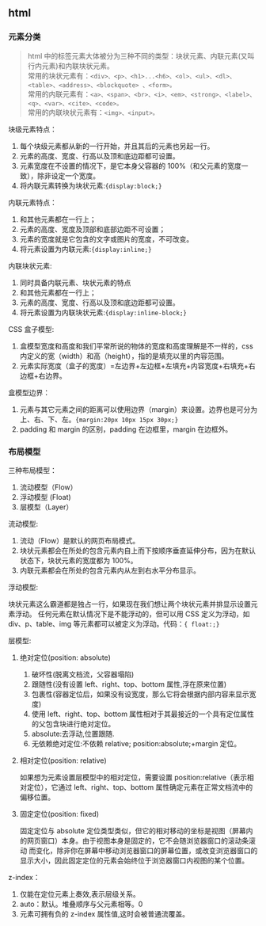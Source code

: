 ## html

### 元素分类

> html 中的标签元素大体被分为三种不同的类型：块状元素、内联元素(又叫行内元素)和内联块状元素。  
> 常用的块状元素有：`<div>、<p>、<h1>...<h6>、<ol>、<ul>、<dl>、<table>、<address>、<blockquote> 、<form>。`  
> 常用的内联元素有：`<a>、<span>、<br>、<i>、<em>、<strong>、<label>、<q>、<var>、<cite>、<code>。`  
> 常用的内联块状元素有：`<img>、<input>。`

块级元素特点：

1. 每个块级元素都从新的一行开始，并且其后的元素也另起一行。
2. 元素的高度、宽度、行高以及顶和底边距都可设置。
3. 元素宽度在不设置的情况下，是它本身父容器的 100%（和父元素的宽度一致），除非设定一个宽度。
4. 将内联元素转换为块状元素:`{display:block;}`

内联元素特点：

1. 和其他元素都在一行上；
2. 元素的高度、宽度及顶部和底部边距不可设置；
3. 元素的宽度就是它包含的文字或图片的宽度，不可改变。
4. 将元素设置为内联元素:`{display:inline;}`

内联块状元素:

1. 同时具备内联元素、块状元素的特点
2. 和其他元素都在一行上；
3. 元素的高度、宽度、行高以及顶和底边距都可设置。
4. 将元素设置为内联块状元素:`{display:inline-block;}`

CSS 盒子模型:

1. 盒模型宽度和高度和我们平常所说的物体的宽度和高度理解是不一样的，css 内定义的宽（width）和高（height），指的是填充以里的内容范围。
2. 元素实际宽度（盒子的宽度）=左边界+左边框+左填充+内容宽度+右填充+右边框+右边界。

盒模型边界：

1. 元素与其它元素之间的距离可以使用边界（margin）来设置。边界也是可分为上、右、下、左。`{margin:20px 10px 15px 30px;}`
2. padding 和 margin 的区别，padding 在边框里，margin 在边框外。

### 布局模型

三种布局模型：

1.  流动模型（Flow）
2.  浮动模型 (Float)
3.  层模型（Layer）

流动模型:

1. 流动（Flow）是默认的网页布局模式。
2. 块状元素都会在所处的包含元素内自上而下按顺序垂直延伸分布，因为在默认状态下，块状元素的宽度都为 100%。
3. 内联元素都会在所处的包含元素内从左到右水平分布显示。

浮动模型:

块状元素这么霸道都是独占一行，如果现在我们想让两个块状元素并排显示设置元素浮动。
任何元素在默认情况下是不能浮动的，但可以用 CSS 定义为浮动，如 div、p、table、img 等元素都可以被定义为浮动。代码：`{ float:;}`

层模型:

1. 绝对定位(position: absolute)

   1. 破坏性(脱离文档流，父容器塌陷)
   2. 跟随性(没有设置 left、right、top、bottom 属性,浮在原来位置)
   3. 包裹性(容器定位后，如果没有设宽度，那么它将会根据内部内容来显示宽度)
   4. 使用 left、right、top、bottom 属性相对于其最接近的一个具有定位属性的父包含块进行绝对定位。
   5. absolute:去浮动,位置跟随.
   6. 无依赖绝对定位:不依赖 relative; position:absolute;+margin 定位。

2. 相对定位(position: relative)

   如果想为元素设置层模型中的相对定位，需要设置 position:relative（表示相对定位），它通过 left、right、top、bottom 属性确定元素在正常文档流中的偏移位置。

3. 固定定位(position: fixed)

   固定定位与 absolute 定位类型类似，但它的相对移动的坐标是视图（屏幕内的网页窗口）本身。由于视图本身是固定的，它不会随浏览器窗口的滚动条滚动
   而变化，除非你在屏幕中移动浏览器窗口的屏幕位置，或改变浏览器窗口的显示大小，因此固定定位的元素会始终位于浏览器窗口内视图的某个位置。

z-index：

1. 仅能在定位元素上奏效,表示层级关系。
2. auto：默认。堆叠顺序与父元素相等。0
3. 元素可拥有负的 z-index 属性值,这时会被普通流覆盖。
